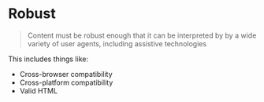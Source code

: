 # Robust

> Content must be robust enough that it can be interpreted
> by by a wide variety of user agents, including assistive
> technologies

This includes things like:

- Cross-browser compatibility
- Cross-platform compatibility
- Valid HTML
